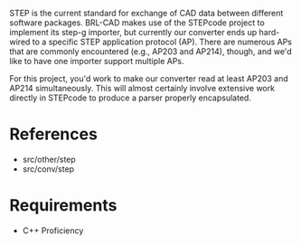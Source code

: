STEP is the current standard for exchange of CAD data between different
software packages. BRL-CAD makes use of the STEPcode project to
implement its step-g importer, but currently our converter ends up
hard-wired to a specific STEP application protocol (AP). There are
numerous APs that are commonly encountered (e.g., AP203 and AP214),
though, and we'd like to have one importer support multiple APs.

For this project, you'd work to make our converter read at least AP203
and AP214 simultaneously. This will almost certainly involve extensive
work directly in STEPcode to produce a parser properly encapsulated.

# References

-   src/other/step
-   src/conv/step

# Requirements

-   C++ Proficiency